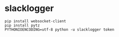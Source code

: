 # slacklogger

```
pip install websocket-client
pip install pytz
PYTHONIOENCODING=utf-8 python -u slacklogger token
```

